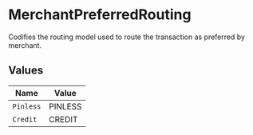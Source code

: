# MerchantPreferredRouting

Codifies the routing model used to route the transaction as preferred by merchant.


## Values

| Name      | Value     |
| --------- | --------- |
| `Pinless` | PINLESS   |
| `Credit`  | CREDIT    |